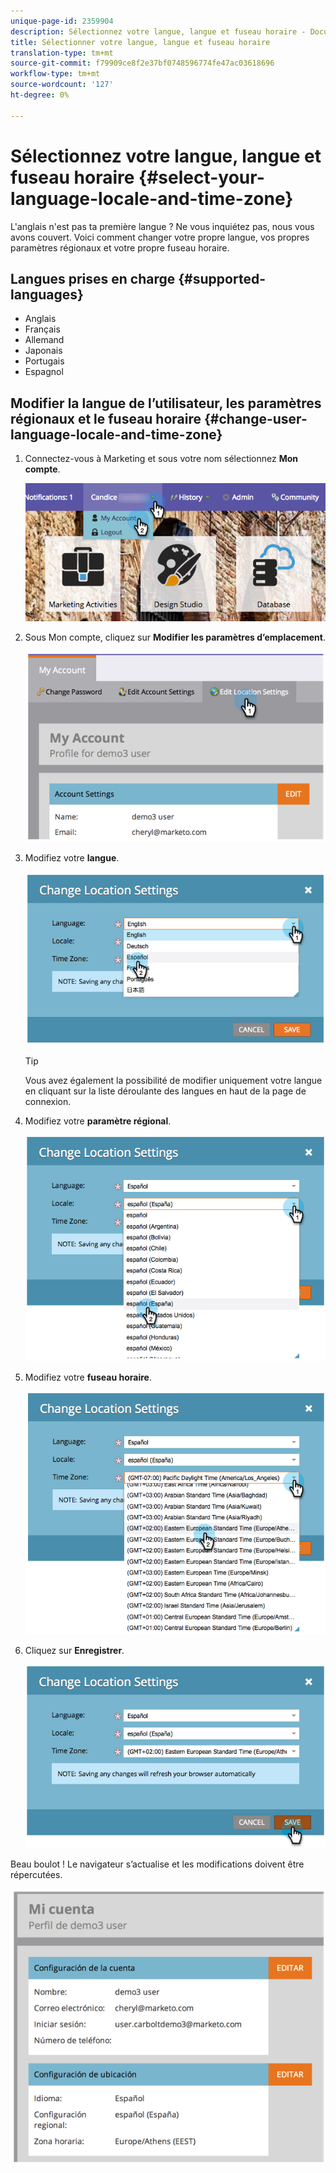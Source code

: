 ```yaml
---
unique-page-id: 2359904
description: Sélectionnez votre langue, langue et fuseau horaire - Documents marketing - Documentation du produit
title: Sélectionner votre langue, langue et fuseau horaire
translation-type: tm+mt
source-git-commit: f79909ce8f2e37bf0748596774fe47ac03618696
workflow-type: tm+mt
source-wordcount: '127'
ht-degree: 0%

---
```



# Sélectionnez votre langue, langue et fuseau horaire {#select-your-language-locale-and-time-zone}

L&#39;anglais n&#39;est pas ta première langue ? Ne vous inquiétez pas, nous vous avons couvert. Voici comment changer votre propre langue, vos propres paramètres régionaux et votre propre fuseau horaire.

## Langues prises en charge {#supported-languages}

* Anglais
* Français
* Allemand
* Japonais
* Portugais
* Espagnol

## Modifier la langue de l’utilisateur, les paramètres régionaux et le fuseau horaire {#change-user-language-locale-and-time-zone}

1. Connectez-vous à Marketing et sous votre nom sélectionnez **Mon compte**.

   ![](assets/myaccount.png)

1. Sous Mon compte, cliquez sur **Modifier les paramètres d’emplacement**.

   ![](assets/image2014-9-9-11-3a9-3a47.png)

1. Modifiez votre **langue**.

   ![](assets/image2014-9-9-11-3a10-3a4.png)

   >[!TIP]
   >
   >Vous avez également la possibilité de modifier uniquement votre langue en cliquant sur la liste déroulante des langues en haut de la page de connexion.

1. Modifiez votre **paramètre régional**.

   ![](assets/image2014-9-9-11-3a10-3a29.png)

1. Modifiez votre **fuseau horaire**.

   ![](assets/image2014-9-9-11-3a10-3a56.png)

1. Cliquez sur **Enregistrer**.

   ![](assets/image2014-9-9-11-3a11-3a18.png)

Beau boulot ! Le navigateur s’actualise et les modifications doivent être répercutées.

![](assets/image2014-9-9-11-3a12-3a2.png)
